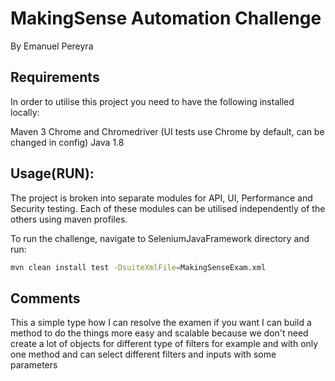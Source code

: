 # MakingSense Automation Challenge

By Emanuel Pereyra

## Requirements
In order to utilise this project you need to have the following installed locally:

Maven 3
Chrome and Chromedriver (UI tests use Chrome by default, can be changed in config)
Java 1.8

## Usage(RUN):

The project is broken into separate modules for API, UI, Performance and Security testing. Each of these modules can be utilised independently of the others using maven profiles.

To run the challenge, navigate to SeleniumJavaFramework directory and run:

```bash
mvn clean install test -DsuiteXmlFile=MakingSenseExam.xml
```

## Comments
This a simple type how I can resolve the examen if you want I can build a method to do the things more easy and scalable because we don't need create a lot of objects for different type of filters for example and with only one method and can select different filters and inputs with some parameters
